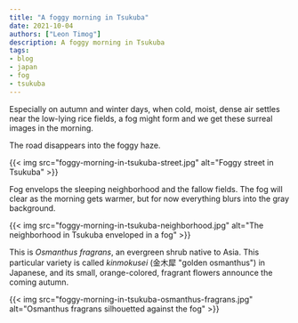```yaml
---
title: "A foggy morning in Tsukuba"
date: 2021-10-04
authors: ["Leon Timog"]
description: A foggy morning in Tsukuba
tags:
- blog
- japan
- fog
- tsukuba
---
```

Especially on autumn and winter days, when cold, moist, dense air settles near the low-lying rice fields, a fog might form and we get these surreal images in the morning.

The road disappears into the foggy haze.

{{< img src="foggy-morning-in-tsukuba-street.jpg" alt="Foggy street in Tsukuba" >}}

Fog envelops the sleeping neighborhood and the fallow fields. The fog will clear as the morning gets warmer, but for now everything blurs into the gray background.

{{< img src="foggy-morning-in-tsukuba-neighborhood.jpg" alt="The neighborhood in Tsukuba enveloped in a fog" >}}

This is *Osmanthus fragrans*, an evergreen shrub native to Asia. This particular variety is called *kinmokusei* (金木犀 "golden osmanthus") in Japanese, and its small, orange-colored, fragrant flowers announce the coming autumn.

{{< img src="foggy-morning-in-tsukuba-osmanthus-fragrans.jpg" alt="Osmanthus fragrans silhouetted against the fog" >}}

